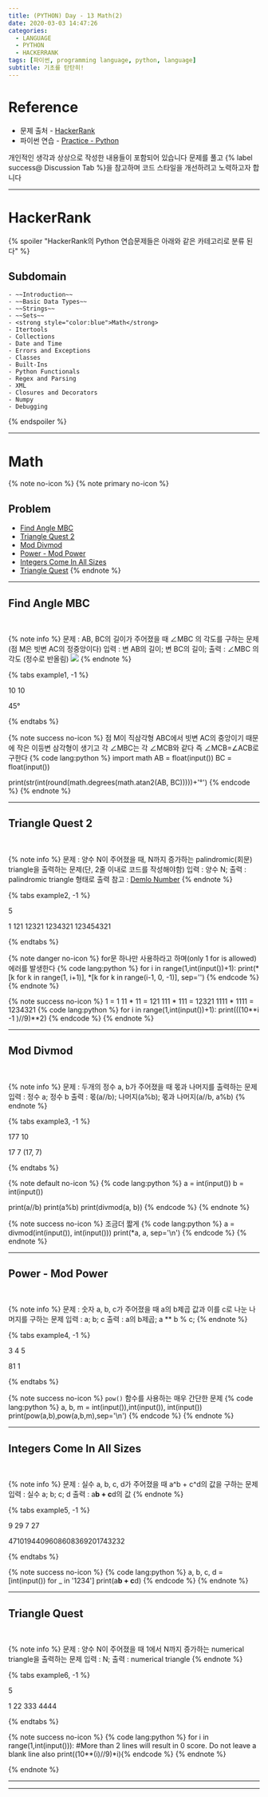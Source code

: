 ```yaml
---
title: (PYTHON) Day - 13 Math(2)
date: 2020-03-03 14:47:26
categories:
  - LANGUAGE
  - PYTHON
  - HACKERRANK
tags: [파이썬, programming language, python, language]
subtitle: 기초를 탄탄히!
---
```



# Reference

- 문제 출처 - [HackerRank](https://www.hackerrank.com/dashboard)
- 파이썬 연습 - [Practice - Python](https://www.hackerrank.com/domains/python?filters%5Bstatus%5D%5B%5D=unsolved&badge_type=python)

개인적인 생각과 상상으로 작성한 내용들이 포함되어 있습니다
문제를 풀고 {% label success@ Discussion Tab %}을 참고하며 코드 스타일을 개선하려고 노력하고자 합니다

------

# HackerRank

{% spoiler "HackerRank의 Python 연습문제들은 아래와 같은 카테고리로 분류 된다" %}
  ## Subdomain
    - ~~Introduction~~
    - ~~Basic Data Types~~
    - ~~Strings~~
    - ~~Sets~~
    - <strong style="color:blue">Math</strong>
    - Itertools
    - Collections
    - Date and Time
    - Errors and Exceptions
    - Classes
    - Built-Ins
    - Python Functionals
    - Regex and Parsing
    - XML
    - Closures and Decorators
    - Numpy
    - Debugging
{% endspoiler %}

------

# Math

{% note no-icon %}
{% note primary no-icon %}
  ## Problem
  - [Find Angle MBC](#Find-Angle-MBC)
  - [Triangle Quest 2](#Triangle-Quest-2)
  - [Mod Divmod](#Mod-Divmod)
  - [Power - Mod Power](#Power-Mod-Power)
  - [Integers Come In All Sizes](#Integers-Come-In-All-Sizes)
  - [Triangle Quest](#Triangle-Quest)
{% endnote %}

---


## Find Angle MBC

</br>

{% note info %}
문제 : AB, BC의 길이가 주어졌을 때 ∠MBC 의 각도를 구하는 문제(점 M은 빗변 AC의 정중앙이다)
입력 : 변 AB의 길이; 변 BC의 길이;
출력 : ∠MBC 의 각도 (정수로 반올림)
<img src='https://s3.amazonaws.com/hr-challenge-images/9668/1440151155-10b2b748ee-rsz_1438840048-2cf71ed69d-findangle.png'>
{% endnote %}

{% tabs example1, -1 %}
  <!-- tab INPUT @code -->
  10
  10
  <!-- endtab -->

  <!-- tab OUTPUT @code -->
  45°
  <!-- endtab -->
{% endtabs %}

{% note success no-icon %}
  점 M이 직삼각형 ABC에서 빗변 AC의 중앙이기 때문에 작은 이등변 삼각형이 생기고 각 ∠MBC는 각 ∠MCB와 같다
  즉 ∠MCB=∠ACB로 구한다
  {% code lang:python %}
  import math
  AB = float(input())
  BC = float(input())

  print(str(int(round(math.degrees(math.atan2(AB, BC)))))+'°')   {% endcode %}
{% endnote %}

---

## Triangle Quest 2

</br>

{% note info %}
문제 : 양수 N이 주어졌을 때, N까지 증가하는 palindromic(회문) triangle을 출력하는 문제(단, 2줄 이내로 코드를 작성해야함)
입력 : 양수 N;
출력 : palindromic triangle 형태로 출력
참고 : [Demlo Number](https://www.geeksforgeeks.org/demlo-number-square-11-1/)
{% endnote %}

{% tabs example2, -1 %}
  <!-- tab INPUT @code -->
  5
  <!-- endtab -->

  <!-- tab OUTPUT @code -->
  1
  121
  12321
  1234321
  123454321
  <!-- endtab -->
{% endtabs %}

{% note danger no-icon %}
  for문 하나만 사용하라고 하며(only 1 for is allowed) 에러를 발생한다
  {% code lang:python %}
  for i in range(1,int(input())+1):
    print(*[k for k in range(1, i+1)], *[k for k in range(i-1, 0, -1)], sep='')  {% endcode %}
{% endnote %}

{% note success no-icon %}
  1 = 1
  11 * 11 = 121
  111 * 111 = 12321
  1111 * 1111 = 1234321
  {% code lang:python %}
  for i in range(1,int(input())+1):
    print(((10**i -1 )//9)**2) {% endcode %}
{% endnote %}

---

## Mod Divmod

</br>

{% note info %}
문제 : 두개의 정수 a, b가 주어졌을 때 몫과 나머지를 출력하는 문제
입력 : 정수 a; 정수 b
출력 : 몫(a//b); 나머지(a%b); 몫과 나머지(a//b, a%b)
{% endnote %}

{% tabs example3, -1 %}
  <!-- tab INPUT @code -->
  177
  10
  <!-- endtab -->

  <!-- tab OUTPUT @code -->
  17
  7
  (17, 7)
  <!-- endtab -->
{% endtabs %}

{% note default no-icon %}
  {% code lang:python %}
  a = int(input())
  b = int(input())

  print(a//b)
  print(a%b)
  print(divmod(a, b))  {% endcode %}
{% endnote %}

{% note success no-icon %}
  조금더 짧게
  {% code lang:python %}
  a = divmod(int(input()), int(input()))
  print(*a, a, sep='\n') {% endcode %}
{% endnote %}

---

## Power - Mod Power

</br>

{% note info %}
문제 : 숫자 a, b, c가 주어졌을 때 a의 b제곱 값과 이를 c로 나눈 나머지를 구하는 문제
입력 : a; b; c
출력 : a의 b제곱; a ** b % c;
{% endnote %}

{% tabs example4, -1 %}
  <!-- tab INPUT @code -->
  3
  4
  5
  <!-- endtab -->

  <!-- tab OUTPUT @code -->
  81
  1
  <!-- endtab -->
{% endtabs %}

{% note success no-icon %}
  `pow()` 함수를 사용하는 매우 간단한 문제
  {% code lang:python %}
  a, b, m = int(input()),int(input()), int(input())
  print(pow(a,b),pow(a,b,m),sep='\n') {% endcode %}
{% endnote %}

---

## Integers Come In All Sizes

</br>

{% note info %}
문제 : 실수 a, b, c, d가 주어졌을 때 a^b + c^d의 값을 구하는 문제
입력 : 실수 a; b; c; d
출력 : a**b + c**d의 값
{% endnote %}

{% tabs example5, -1 %}
  <!-- tab INPUT @code -->
  9
  29
  7
  27
  <!-- endtab -->

  <!-- tab OUTPUT @code -->
  4710194409608608369201743232  
  <!-- endtab -->
{% endtabs %}

{% note success no-icon %}
  {% code lang:python %}
    a, b, c, d = [int(input()) for _ in '1234']
    print(a**b + c**d) {% endcode %}
{% endnote %}

---

## Triangle Quest

</br>

{% note info %}
문제 : 양수 N이 주어졌을 때 1에서 N까지 증가하는 numerical triangle을 출력하는 문제
입력 : N;
출력 : numerical triangle
{% endnote %}

{% tabs example6, -1 %}
  <!-- tab INPUT @code -->
  5
  <!-- endtab -->

  <!-- tab OUTPUT @code -->
  1
  22
  333
  4444
  <!-- endtab -->
{% endtabs %}

{% note success no-icon %}
  {% code lang:python %}
    for i in range(1,int(input())): #More than 2 lines will result in 0 score. Do not leave a blank line also
     print((10**(i)//9)*i){% endcode %}
{% endnote %}

{% endnote %}

---
---
